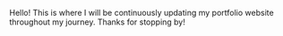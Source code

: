 Hello!
This is where I will be continuously updating my portfolio website throughout my journey. Thanks for stopping by!
